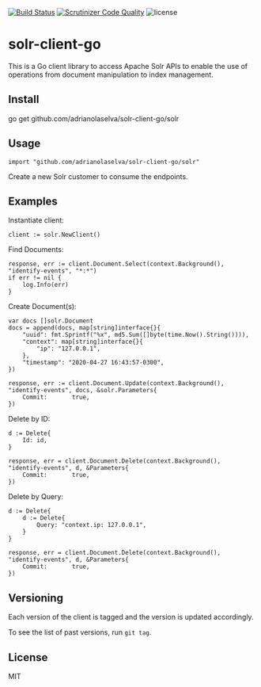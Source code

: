 [![Build Status](https://travis-ci.org/adrianolaselva/solr-client-go.svg?branch=master)](https://travis-ci.org/adrianolaselva/solr-client-go)
[![Scrutinizer Code Quality](https://scrutinizer-ci.com/g/adrianolaselva/solr-client-go/badges/quality-score.png?b=master)](https://scrutinizer-ci.com/g/adrianolaselva/solr-client-go/?branch=master)
![license](http://img.shields.io/badge/license-Apache%20v2-blue.svg)

solr-client-go
=======

This is a Go client library to access Apache Solr APIs to enable the use of operations from document manipulation to index management.

## Install

go get github.com/adrianolaselva/solr-client-go/solr

## Usage

```gotemplate
import "github.com/adrianolaselva/solr-client-go/solr"
```

Create a new Solr customer to consume the endpoints.

## Examples

Instantiate client:

```gotemplate
client := solr.NewClient()
```

Find Documents:

```gotemplate
response, err := client.Document.Select(context.Background(), "identify-events", "*:*")
if err != nil {
    log.Info(err)
}
```

Create Document(s):

```gotemplate
var docs []solr.Document
docs = append(docs, map[string]interface{}{
    "uuid": fmt.Sprintf("%x", md5.Sum([]byte(time.Now().String()))),
    "context": map[string]interface{}{
        "ip": "127.0.0.1",
    },
    "timestamp": "2020-04-27 16:43:57-0300",
})

response, err := client.Document.Update(context.Background(), "identify-events", docs, &solr.Parameters{
    Commit:       true,
})
```

Delete by ID:

```gotemplate
d := Delete{
    Id: id,
}

response, err = client.Document.Delete(context.Background(), "identify-events", d, &Parameters{
    Commit:       true,
})
```

Delete by Query:

```gotemplate
d := Delete{
    d := Delete{
        Query: "context.ip: 127.0.0.1",
    }
}

response, err = client.Document.Delete(context.Background(), "identify-events", d, &Parameters{
    Commit:       true,
})
```

## Versioning

Each version of the client is tagged and the version is updated accordingly.

To see the list of past versions, run `git tag`.

## License
MIT